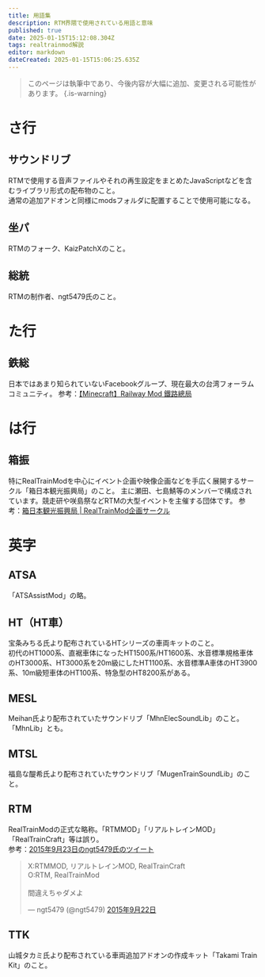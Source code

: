 ```yaml
---
title: 用語集
description: RTM界隈で使用されている用語と意味
published: true
date: 2025-01-15T15:12:08.304Z
tags: realtrainmod解説
editor: markdown
dateCreated: 2025-01-15T15:06:25.635Z
---
```


> このページは執筆中であり、今後内容が大幅に追加、変更される可能性があります。
{.is-warning}

# さ行

## サウンドリブ
RTMで使用する音声ファイルやそれの再生設定をまとめたJavaScriptなどを含むライブラリ形式の配布物のこと。  
通常の追加アドオンと同様にmodsフォルダに配置することで使用可能になる。

## 坐パ
RTMのフォーク、KaizPatchXのこと。

## 総統
RTMの制作者、ngt5479氏のこと。

# た行

## 鉄総
日本ではあまり知られていないFacebookグループ、現在最大の台湾フォーラムコミュニティ。
参考：<a href="https://www.facebook.com/groups/158533211228170/?notif_id=1736598322517572" target="_blank">【Minecraft】Railway Mod 鐵路總局</a>

# は行

## 箱振
特にRealTrainModを中心にイベント企画や映像企画などを手広く展開するサークル「箱日本観光振興局」のこと。
主に瀬田、七島鯖等のメンバーで構成されています。競走研や咲島祭などRTMの大型イベントを主催する団体です。
参考：<a href="https://boxjapan.info/" target="_blank">箱日本観光振興局 | RealTrainMod企画サークル</a>
# 英字

## ATSA
「ATSAssistMod」の略。

## HT（HT車）
宝条みちる氏より配布されているHTシリーズの車両キットのこと。  
初代のHT1000系、直裾車体になったHT1500系/HT1600系、水音標準規格車体のHT3000系、HT3000系を20m級にしたHT1100系、水音標準A車体のHT3900系、10m級短車体のHT100系、特急型のHT8200系がある。

## MESL
Meihan氏より配布されていたサウンドリブ「MhnElecSoundLib」のこと。  
「MhnLib」とも。

## MTSL
福島な醍希氏より配布されていたサウンドリブ「MugenTrainSoundLib」のこと。

## RTM
RealTrainModの正式な略称。「RTMMOD」「リアルトレインMOD」「RealTrainCraft」等は誤り。  
参考：<a href="https://x.com/ngt5479/status/646345468440502274" target="_blank">2015年9月23日のngt5479氏のツイート</a>

<blockquote class="twitter-tweet" data-lang="ja" data-dnt="true" data-theme="dark"><p lang="ja" dir="ltr">X:RTMMOD, リアルトレインMOD, RealTrainCraft<br>O:RTM, RealTrainMod<br><br>間違えちゃダメよ</p>&mdash; ngt5479 (@ngt5479) <a href="https://twitter.com/ngt5479/status/646345468440502274?ref_src=twsrc%5Etfw">2015年9月22日</a></blockquote> <script async src="https://platform.twitter.com/widgets.js" charset="utf-8"></script>

## TTK
山城タカミ氏より配布されている車両追加アドオンの作成キット「Takami Train Kit」のこと。


